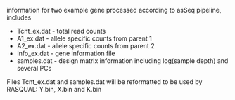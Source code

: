 information for two example gene processed according to asSeq pipeline, includes
+ Tcnt_ex.dat - total read counts
+ A1_ex.dat - allele specific counts from parent 1
+ A2_ex.dat - allele specific counts from parent 2
+ Info_ex.dat - gene information file
+ samples.dat - design matrix information including log(sample depth) and several PCs

Files Tcnt_ex.dat and samples.dat will be reformatted to be used by RASQUAL: Y.bin, X.bin and K.bin